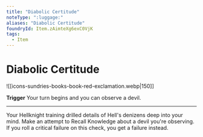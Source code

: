 ```yaml
---
title: "Diabolic Certitude"
noteType: ":luggage:"
aliases: "Diabolic Certitude"
foundryId: Item.zAimteXg6exC0VjK
tags:
  - Item
---
```


# Diabolic Certitude
![[icons-sundries-books-book-red-exclamation.webp|150]]

**Trigger** Your turn begins and you can observe a devil.

* * *

Your Hellknight training drilled details of Hell's denizens deep into your mind. Make an attempt to Recall Knowledge about a devil you're observing. If you roll a critical failure on this check, you get a failure instead.
